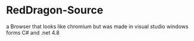 # RedDragon-Source
a Browser that looks like chromium but was made in visual studio windows forms C# and .net 4.8
